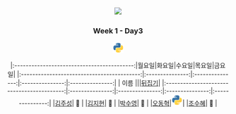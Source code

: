 <div align="center">
  <h3><img src="https://user-images.githubusercontent.com/46666296/133788774-1bba4108-db05-4d35-88ac-e355f29040a0.png"></h3>

  ### <center>**Week 1 - Day3**</center>
  <!--Python-->
  <img src="https://raw.githubusercontent.com/vscode-icons/vscode-icons/master/icons/file_type_python.svg" height="25"/>
  
  <!--문제를 풀었으면 위의 아이콘을 복사해서 붙여넣기-->
  <!--링크 삽입할 때 Forked Repo(개인 저장소)가 아닌 Remote Repo(원본 저장소) 주소를 붙여넣을 것-->
  |:------------------------------------------:|월요일|화요일|수요일|목요일|금요일|
  |:------------------------------------------:|:---------------:|:---------------:|:---------------:|:---------------:|
  |                    이름                    |||[뒤집기](https://www.acmicpc.net/problem/1439)|
  |:------------------------------------------:|:---------------:|:---------------:|:---------------:|:---------------:|
  |[김주성](https://github.com/kjs2109)| 🧠 |
  |[김지현](https://github.com/codehyunn)| 🧠 |
  |[박수영](https://github.com/nstalways)| 🧠 |
  |[오동혁](https://github.com/97DongHyeokOH)|[<img src="https://raw.githubusercontent.com/vscode-icons/vscode-icons/master/icons/file_type_python.svg" height="25"/>](./BOJ1439_오동혁.py)|
  |[조수혜](https://github.com/suhyehye)| 🧠 |
</div>
